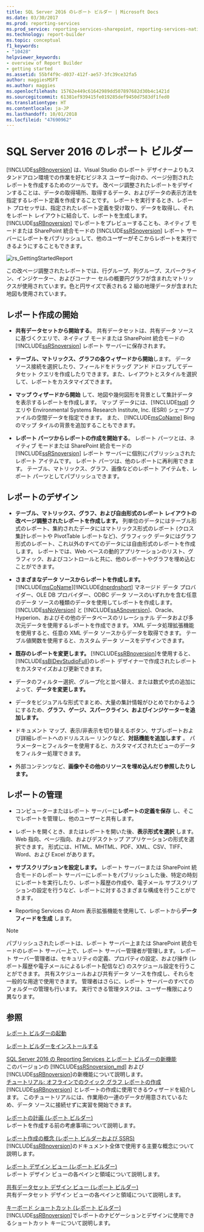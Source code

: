 ```yaml
---
title: SQL Server 2016 のレポート ビルダー | Microsoft Docs
ms.date: 03/30/2017
ms.prod: reporting-services
ms.prod_service: reporting-services-sharepoint, reporting-services-native
ms.technology: report-builder
ms.topic: conceptual
f1_keywords:
- "10428"
helpviewer_keywords:
- overview of Report Builder
- getting started
ms.assetid: 55bf4f9c-d037-412f-ae57-3fc39ce32fa5
author: maggiesMSFT
ms.author: maggies
ms.openlocfilehash: 15762e449c61642989dd507897682d30b4c1421d
ms.sourcegitcommit: 61381ef939415fe019285def9450d7583df1fed0
ms.translationtype: HT
ms.contentlocale: ja-JP
ms.lasthandoff: 10/01/2018
ms.locfileid: "47690962"
---
```

# <a name="report-builder-in-sql-server-2016"></a>SQL Server 2016 のレポート ビルダー
  [!INCLUDE[ssRBnoversion](../../includes/ssrbnoversion.md)] は、Visual Studio のレポート デザイナーよりもスタンドアロン環境での作業を好むビジネス ユーザー向けの、ページ分割されたレポートを作成するためのツールです。  改ページ調整されたレポートをデザインすることは、データの取得場所、取得するデータ、およびデータの表示方法を指定するレポート定義を作成することです。 レポートを実行するとき、レポート プロセッサは、指定されたレポート定義を受け取り、データを取得し、それをレポート レイアウトに結合して、レポートを生成します。 [!INCLUDE[ssRBnoversion](../../includes/ssrbnoversion.md)] でレポートをプレビューすることも、ネイティブ モードまたは SharePoint 統合モードの [!INCLUDE[ssRSnoversion](../../includes/ssrsnoversion-md.md)] レポート サーバーにレポートをパブリッシュして、他のユーザーがそこからレポートを実行できるようにすることもできます。  
  
 ![rs_GettingStartedReport](../../reporting-services/report-builder/media/rs-gettingstartedreport.png "rs_GettingStartedReport")  
  
 この改ページ調整されたレポートでは、行グループ、列グループ、スパークライン、インジケーター、およびコーナー セルの概要円グラフが含まれたマトリックスが使用されています。色と円サイズで表される 2 組の地理データが含まれた地図も使用されています。  
  
##  <a name="JumpStartReptCreation"></a> レポート作成の開始  
  
-   **共有データセットから開始する**。 共有データセットは、共有データ ソースに基づくクエリで、ネイティブ モードまたは SharePoint 統合モードの [!INCLUDE[ssRSnoversion](../../includes/ssrsnoversion-md.md)] レポート サーバーに保存されます。  
  
-   **テーブル、マトリックス、グラフの各ウィザードから開始**します。 データ ソース接続を選択したり、フィールドをドラッグ アンド ドロップしてデータセット クエリを作成したりできます。また、レイアウトとスタイルを選択して、レポートをカスタマイズできます。  
  
-   **マップ ウィザードから開始** して、地図や幾何図形を背景として集計データを表示するレポートを作成します。 マップ データには、[!INCLUDE[tsql](../../includes/tsql-md.md)] クエリや Environmental Systems Research Institute, Inc. (ESRI) シェープファイルの空間データを指定できます。 また、 [!INCLUDE[msCoName](../../includes/msconame-md.md)] Bing のマップ タイルの背景を追加することもできます。  
  
-   **レポート パーツからレポートの作成を開始する**。 レポート パーツとは、ネイティブ モードまたは SharePoint 統合モードの [!INCLUDE[ssRSnoversion](../../includes/ssrsnoversion-md.md)] レポート サーバーに個別にパブリッシュされたレポート アイテムです。 レポート パーツは、他のレポートに再利用できます。 テーブル、マトリックス、グラフ、画像などのレポート アイテムを、レポート パーツとしてパブリッシュできます。  
  
##  <a name="DesignRept"></a> レポートのデザイン  
  
-   **テーブル、マトリックス、グラフ、および自由形式のレポート レイアウトの改ページ調整されたレポートを作成します。** 列単位のデータにはテーブル形式のレポート、集約されたデータにはマトリックス形式のレポート (クロス集計レポートや PivotTable レポートなど)、グラフィック データにはグラフ形式のレポート、これ以外のすべてのデータには自由形式のレポートを作成します。 レポートでは、Web ベースの動的アプリケーションのリスト、グラフィック、およびコントロールと共に、他のレポートやグラフを埋め込むことができます。  
  
-   **さまざまなデータ ソースからレポートを作成します。** [!INCLUDE[msCoName](../../includes/msconame-md.md)][!INCLUDE[dnprdnshort](../../includes/dnprdnshort-md.md)] マネージド データ プロバイダー、OLE DB プロバイダー、ODBC データ ソースのいずれかを含む任意のデータ ソースの種類のデータを使用してレポートを作成します。 [!INCLUDE[ssNoVersion](../../includes/ssnoversion-md.md)] と [!INCLUDE[ssASnoversion](../../includes/ssasnoversion-md.md)]、Oracle、Hyperion、およびその他のデータベースのリレーショナル データおよび多次元データを使用するレポートを作成できます。 XML データ処理拡張機能を使用すると、任意の XML データ ソースからデータを取得できます。 テーブル値関数を使用すると、カスタム データ ソースをデザインできます。  
  
-   **既存のレポートを変更します。** [!INCLUDE[ssRBnoversion](../../includes/ssrbnoversion.md)]を使用すると、 [!INCLUDE[ssBIDevStudioFull](../../includes/ssbidevstudiofull-md.md)]のレポート デザイナーで作成されたレポートをカスタマイズおよび更新できます。  
  
-   データのフィルター選択、グループ化と並べ替え、または数式や式の追加によって、**データを変更します。**   
  
-   データをビジュアルな形式でまとめ、大量の集計情報がひとめでわかるようにするため、**グラフ、ゲージ、スパークライン、およびインジケーターを追加します。**   
  
-   ドキュメント マップ、表示/非表示を切り替えるボタン、サブレポートおよび詳細レポートへのドリルスルー リンクなど、**対話機能を追加します** 。 パラメーターとフィルターを使用すると、カスタマイズされたビューのデータをフィルター処理できます。  
  
-   外部コンテンツなど、**画像やその他のリソースを埋め込んだり参照したりします。**   
  
##  <a name="ManageRpt"></a> レポートの管理  
  
-   コンピューターまたはレポート サーバーに**レポートの定義を保存** し、そこでレポートを管理し、他のユーザーと共有します。  
  
-   レポートを開くとき、またはレポートを開いた後、**表示形式を選択** します。 Web 指向、ページ指向、およびデスクトップ アプリケーションの形式を選択できます。 形式には、HTML、MHTML、PDF、XML、CSV、TIFF、Word、および Excel があります。  
  
-   **サブスクリプションを設定します。** レポート サーバーまたは SharePoint 統合モードのレポート サーバーにレポートをパブリッシュした後、特定の時刻にレポートを実行したり、レポート履歴の作成や、電子メール サブスクリプションの設定を行うなど、レポートに対するさまざまな構成を行うことができます。  
  
-   Reporting Services の Atom 表示拡張機能を使用して、レポートから**データ フィードを生成** します。  
  
> [!NOTE]  
>  パブリッシュされたレポートは、レポート サーバー上または SharePoint 統合モードのレポート サーバー上で、レポート サーバー管理者が管理します。 レポート サーバー管理者は、セキュリティの定義、プロパティの設定、および操作 (レポート履歴や電子メールによるレポート配信など) のスケジュール設定を行うことができます。 共有スケジュールおよび共有データ ソースを作成し、それらを一般的な用途で使用できます。 管理者はさらに、レポート サーバーのすべてのフォルダーの管理も行います。 実行できる管理タスクは、ユーザー権限により異なります。  
  
## <a name="see-also"></a>参照  
  [レポート ビルダーの起動](../../reporting-services/report-builder/start-report-builder.md)  
  
  [レポート ビルダーをインストールする](../../reporting-services/install-windows/install-report-builder.md)

  [SQL Server 2016 の Reporting Services とレポート ビルダーの新機能](~/reporting-services/what-s-new-in-sql-server-reporting-services-ssrs.md)  
  このバージョンの [!INCLUDE[ssRSnoversion_md](../../includes/ssrsnoversion-md.md)] および [!INCLUDE[ssRBnoversion](../../includes/ssrbnoversion.md)]の新機能について説明します。   
  [チュートリアル: オフラインでのクイック グラフ レポートの作成](../../reporting-services/report-builder/tutorial-create-a-quick-chart-report-offline-report-builder.md)  
 [!INCLUDE[ssRBnoversion](../../includes/ssrbnoversion.md)] とレポートの作成に使用できるウィザードを紹介します。 このチュートリアルには、作業用の一連のデータが用意されているため、データ ソースに接続せずに実習を開始できます。  
  
 [レポートの計画 (レポート ビルダー)](../../reporting-services/report-design/planning-a-report-report-builder.md)  
 レポートを作成する前の考慮事項について説明します。  
  
 [レポート作成の概念 (レポート ビルダーおよび SSRS)](../../reporting-services/report-design/report-authoring-concepts-report-builder-and-ssrs.md)  
 [!INCLUDE[ssRBnoversion](../../includes/ssrbnoversion.md)]のドキュメント全体で使用する主要な概念について説明します。  
  
 [レポート デザイン ビュー (レポート ビルダー)](../../reporting-services/report-builder/report-design-view-report-builder.md)  
 レポート デザイン ビューの各ペインと領域について説明します。  
  
 [共有データセット デザイン ビュー (レポート ビルダー)](../../reporting-services/report-builder/shared-dataset-design-view-report-builder.md)  
 共有データセット デザイン ビューの各ペインと領域について説明します。  
  
 [キーボード ショートカット (レポート ビルダー)](../../reporting-services/report-builder/keyboard-shortcuts-report-builder.md)  
 [!INCLUDE[ssRBnoversion](../../includes/ssrbnoversion.md)]でレポートのナビゲーションとデザインに使用できるショートカット キーについて説明します。  
  

